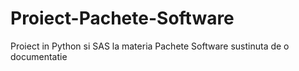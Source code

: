 # Proiect-Pachete-Software
Proiect in Python si SAS la materia Pachete Software sustinuta de o documentatie
